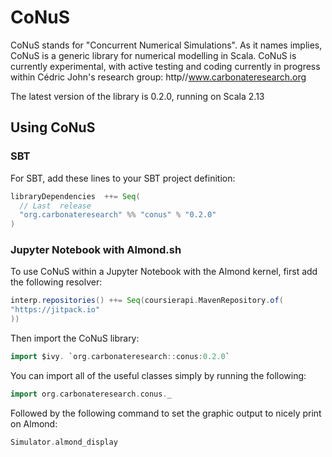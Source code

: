 # CoNuS
CoNuS stands for "Concurrent Numerical Simulations". As it names implies, CoNuS is a generic library for numerical modelling in Scala. CoNuS is currently experimental, with active testing and coding currently in progress within Cédric John's research group: http//www.carbonateresearch.org 

The latest version of the library is 0.2.0, running on Scala 2.13

## Using CoNuS

### SBT

For SBT, add these lines to your SBT project definition:

```scala
libraryDependencies  ++= Seq(
  // Last  release
  "org.carbonateresearch" %% "conus" % "0.2.0"
)
```

### Jupyter Notebook with Almond.sh

To use CoNuS within a Jupyter Notebook with the Almond kernel, first add the following resolver:

```scala
interp.repositories() ++= Seq(coursierapi.MavenRepository.of(
"https://jitpack.io"
))
```
Then import the CoNuS library:

```scala
import $ivy. `org.carbonateresearch::conus:0.2.0`
```

You can import all of the useful classes simply by running the following:

```scala
import org.carbonateresearch.conus._
```
Followed by the following command to set the graphic output to nicely print on Almond:
```scala
Simulator.almond_display
```
